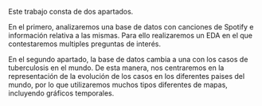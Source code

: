 Este trabajo consta de dos apartados.

En el primero, analizaremos una base de datos con canciones de Spotify e información relativa a las mismas. Para ello realizaremos un EDA en el que contestaremos multiples preguntas de interés.

En el segundo apartado, la base de datos cambia a una con los casos de tuberculosis en el mundo. De esta manera, nos centraremos en la representación de la evolución de los casos en los diferentes paises del mundo, por lo que utilizaremos muchos tipos diferentes de mapas, incluyendo gráficos temporales.